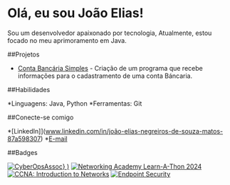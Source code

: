 # Olá, eu sou João Elias!
Sou um desenvolvedor apaixonado por tecnologia, Atualmente, estou focado no meu aprimoramento em Java.

##Projetos

* [Conta Bancária Simples](https://github.com/640Joao/java-basico.git) - Criação de um programa que recebe informações para o cadastramento de uma conta Báncaria.

##Habilidades

*Linguagens: Java, Python
*Ferramentas: Git

##Conecte-se comigo

*[LinkedIn]](www.linkedin.com/in/joão-elias-negreiros-de-souza-matos-87a598307)
*[E-mail](joanegreiros15@gmail.com)

##Badges

[![CyberOpsAssoc](https://github.com/user-attachments/assets/aa9a5190-386a-4ff7-9800-90f1c0bc91b3)}
)](https://www.credly.com/badges/a992e1aa-8d70-4262-a330-ad5f44bcbd0d/public_url)
[![Networking Academy Learn-A-Thon 2024](https://www.credly.com/badges/ccdbeb9e-6509-49bc-b9ad-e1fead2eb9c5/public_url)](https://www.credly.com/badges/ccdbeb9e-6509-49bc-b9ad-e1fead2eb9c5/public_url)
[![CCNA: Introduction to Networks](https://www.credly.com/badges/1001476e-2177-4021-b6ea-d3820858b3fc/public_url)](https://www.credly.com/badges/1001476e-2177-4021-b6ea-d3820858b3fc/public_url)
[![Endpoint Security](https://www.credly.com/badges/28d63bc6-a513-4534-978f-fe06f984547b/public_url)](https://www.credly.com/badges/28d63bc6-a513-4534-978f-fe06f984547b/public_url)
